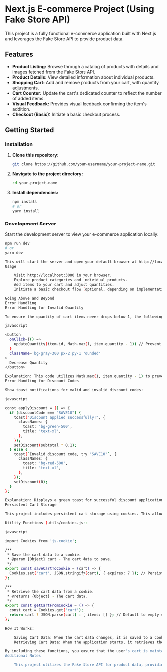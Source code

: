 # Next.js E-commerce Project (Using Fake Store API)

This project is a fully functional e-commerce application built with Next.js and leverages the Fake Store API to provide product data.

## Features

- **Product Listing:** Browse through a catalog of products with details and images fetched from the Fake Store API.
- **Product Details:** View detailed information about individual products.
- **Shopping Cart:** Add and remove products from your cart, with quantity adjustments.
- **Cart Counter:** Update the cart's dedicated counter to reflect the number of added items.
- **Visual Feedback:** Provides visual feedback confirming the item's addition.
- **Checkout (Basic):** Initiate a basic checkout process.

## Getting Started

### Installation

1. **Clone this repository:**

    ```bash
    git clone https://github.com/your-username/your-project-name.git
    ```

2. **Navigate to the project directory:**

    ```bash
    cd your-project-name
    ```

3. **Install dependencies:**

    ```bash
    npm install
    # or
    yarn install
    ```

### Development Server

Start the development server to view your e-commerce application locally:

```bash
npm run dev
# or
yarn dev

This will start the server and open your default browser at http://localhost:3000. Changes to your code will be automatically reflected in the browser.
Usage

    Visit http://localhost:3000 in your browser.
    Explore product categories and individual products.
    Add items to your cart and adjust quantities.
    Initiate a basic checkout flow (optional, depending on implementation).

Going Above and Beyond
Error Handling
Error Handling for Invalid Quantity

To ensure the quantity of cart items never drops below 1, the following code is implemented:

javascript

<button
  onClick={() =>
    updateQuantity(item.id, Math.max(1, item.quantity - 1)) // Prevent quantity from going below 1
  }
  className='bg-gray-300 px-2 py-1 rounded'
>
  Decrease Quantity
</button>

Explanation: This code utilizes Math.max(1, item.quantity - 1) to prevent the quantity from becoming negative or zero.
Error Handling for Discount Codes

Show toast notifications for valid and invalid discount codes:

javascript

const applyDiscount = () => {
  if (discountCode === "SAVE10") {
    toast("Discount applied successfully!", {
      classNames: {
        toast: 'bg-green-500',
        title: 'text-xl',
      },
    });
    setDiscount(subtotal * 0.1);
  } else {
    toast(`Invalid discount code, try "SAVE10"`, {
      classNames: {
        toast: 'bg-red-500',
        title: 'text-xl',
      },
    });
    setDiscount(0);
  }
};

Explanation: Displays a green toast for successful discount application and a red toast for invalid codes, guiding the user accordingly.
Persistent Cart Storage

This project includes persistent cart storage using cookies. This allows the cart to retain its state across sessions without requiring user login. The following utility functions handle saving and retrieving the cart data using cookies.

Utility Functions (utils/cookies.js):

javascript

import Cookies from 'js-cookie';

/**
 * Save the cart data to a cookie.
 * @param {Object} cart - The cart data to save.
 */
export const saveCartToCookie = (cart) => {
  Cookies.set('cart', JSON.stringify(cart), { expires: 7 }); // Persist for 7 days
};

/**
 * Retrieve the cart data from a cookie.
 * @returns {Object} - The cart data.
 */
export const getCartFromCookie = () => {
  const cart = Cookies.get('cart');
  return cart ? JSON.parse(cart) : { items: [] }; // Default to empty cart
};

How It Works:

    Saving Cart Data: When the cart data changes, it is saved to a cookie using saveCartToCookie. The cookie persists for 7 days.
    Retrieving Cart Data: When the application starts, it retrieves the cart data from the cookie using getCartFromCookie. If no cart data is found, it initializes an empty cart.

By including these functions, you ensure that the user's cart is maintained between sessions, providing a seamless shopping experience.
Additional Notes

    This project utilizes the Fake Store API for product data, providing a convenient way to test your e-commerce functionalities without managing real product data.
